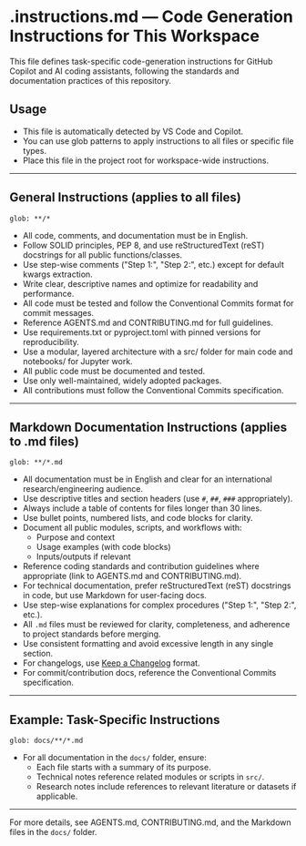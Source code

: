 # .instructions.md — Code Generation Instructions for This Workspace

This file defines task-specific code-generation instructions for GitHub Copilot and AI coding assistants, following the standards and documentation practices of this repository.

## Usage
- This file is automatically detected by VS Code and Copilot.
- You can use glob patterns to apply instructions to all files or specific file types.
- Place this file in the project root for workspace-wide instructions.

---

## General Instructions (applies to all files)

```
glob: **/*
```
- All code, comments, and documentation must be in English.
- Follow SOLID principles, PEP 8, and use reStructuredText (reST) docstrings for all public functions/classes.
- Use step-wise comments ("Step 1:", "Step 2:", etc.) except for default kwargs extraction.
- Write clear, descriptive names and optimize for readability and performance.
- All code must be tested and follow the Conventional Commits format for commit messages.
- Reference AGENTS.md and CONTRIBUTING.md for full guidelines.
- Use requirements.txt or pyproject.toml with pinned versions for reproducibility.
- Use a modular, layered architecture with a src/ folder for main code and notebooks/ for Jupyter work.
- All public code must be documented and tested.
- Use only well-maintained, widely adopted packages.
- All contributions must follow the Conventional Commits specification.

---

## Markdown Documentation Instructions (applies to .md files)

```
glob: **/*.md
```
- All documentation must be in English and clear for an international research/engineering audience.
- Use descriptive titles and section headers (use `#`, `##`, `###` appropriately).
- Always include a table of contents for files longer than 30 lines.
- Use bullet points, numbered lists, and code blocks for clarity.
- Document all public modules, scripts, and workflows with:
  - Purpose and context
  - Usage examples (with code blocks)
  - Inputs/outputs if relevant
- Reference coding standards and contribution guidelines where appropriate (link to AGENTS.md and CONTRIBUTING.md).
- For technical documentation, prefer reStructuredText (reST) docstrings in code, but use Markdown for user-facing docs.
- Use step-wise explanations for complex procedures ("Step 1:", "Step 2:", etc.).
- All `.md` files must be reviewed for clarity, completeness, and adherence to project standards before merging.
- Use consistent formatting and avoid excessive length in any single section.
- For changelogs, use [Keep a Changelog](https://keepachangelog.com/en/1.0.0/) format.
- For commit/contribution docs, reference the Conventional Commits specification.

---

## Example: Task-Specific Instructions

```
glob: docs/**/*.md
```
- For all documentation in the `docs/` folder, ensure:
  - Each file starts with a summary of its purpose.
  - Technical notes reference related modules or scripts in `src/`.
  - Research notes include references to relevant literature or datasets if applicable.

---

For more details, see AGENTS.md, CONTRIBUTING.md, and the Markdown files in the `docs/` folder.
